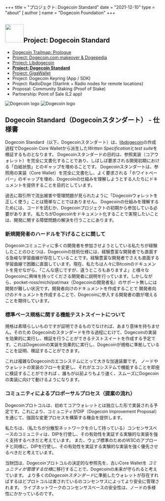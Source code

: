 +++
title = "プロジェクト: Dogecoin Standard"
date = "2021-12-10"
type = "about"
[ author ]
name = "Dogecoin Foundation"
+++

<section class="presentation">
<div class="left">

<div class="title">


 ## <img width="60px" style='display: inline;' src="/marker.png"/>Project: Dogecoin Standard 

<div class="underline"></div>
</div>

<div class="description">
 
* [Dogecoin Trailmap: Prologue](/trailmap/prologue/) 
* [Project: Dogecoin.com makeover & Dogepedia](/trailmap/website/)
* [Project: Libdogecoin](/trailmap/libdogecoin/)
* [**Project: Dogecoin Standard**](/trailmap/standard/)
* [Project: GigaWallet](/trailmap/gigawallet/)
* Project: Dogecoin Keyring (App / SDK)
* Project: RadioDoge (Starlink + Radio nodes for remote locations)
* Proposal: Community Staking (Proof of Stake)
* Partnership: Point of Sale (L2 app) 
</div>

</div>

<div class="right">
<img class="dogegoin-light" src="/logo-standard.jpg" alt="Dogecoin logo">
<img class="dogegoin-dark" src="/logo-standard.jpg" alt="Dogecoin logo">
</div>


</section>

<section class='board'>

## Dogecoin Standard（Dogecoinスタンダート） - 仕様書

Dogecoin Standard（以下、Dogecoinスタンダート）は、[libdogecoin](/trailmap/libdogecoin)の作成過程でDogecoin Core Walletから派生した*Written Specification*と*test suite*を検証するものとなります。
Dogecoinスタンダードの目的は、参照実装（コアウォレット）を完全に文書化することであり、しばしば要求される開発初期における「白紙状態」とのギャップを埋めることです。
Dogecoinスタンダートは、参照用の実装（Core Wallet）を完全に文書化し、よく要求される「ホワイトペーパー」のギャップを埋め、Dogecoinの仕組みを理解しようとする人たちにドキュメントを提供することを目的としています。

過去に取引所で流出被害や管理問題が見られたように「Dogecoinウォレットを正しく使う」ことは簡単なことではありません。
Dogecoinの仕組みを理解するためには、コードを読むか、Dogecoinプロジェクトの初期から参加している必要があります。
私たちがDogecoinをドキュメント化することで実現したいことは、開発に関する障壁問題の解決を行うことにあります。

### 新規開発者のハードルを下げることに関して

Dogecoinコミュニティに多くの開発者を参加させようとしている私たちが経験したことのひとつは、Dogecoinの技術仕様には、経験豊富な開発者でも直面する急峻な学習曲線が存在していることです。経験豊富な開発者でさえも直面する学習曲線で困難に直面しています。現在、私たちは人々にBitcoinのドキュメントを見せながら、「こんな感じですが、違うところもありますよ」と様々なDogecoinに興味を持ってくださる開発者に説明を行っています。しかしながら、pocket-ross/michi/pat/max（Dogecoinの開発者名）のサポート無しには開発が難しい状況です。開発者向けのドキュメントを作成することで 
開発者向けのドキュメントを作成することで、Dogecoinに参入する開発者の数が増えることを期待しています。

### 標準ベース規格に関する機能テストスイートについて

規格は素晴らしいものですが証明できるものでなければ、あまり意味を持ちません。そのため Dogecoinのスタンダードを作る過程にむけて、Dogecoinの実装を効果的に実行し、検証を行うことができるテストスイートを作成する予定です。これはDogecoinの実装を効果的に実行し、Dogecoinが規格に準拠していることを証明、検証することができます。 

これは複雑なDogecoinのエコシステムにとって大きな加速装置です。
ノードやウォレットの実装のフローを変更し、それがエコシステムで機能することを即座に検証することができれば 、誰もが以前よりもより速く、スムーズにDogecoinの実装に向けて動けるようになります。

### コミュニティによるプロポーサルプロセス（提案の流れ）

Dogecoinプロトコルは、初めてコアウォレットとは独立した形で実装される予定です。これにより、コミュニティがDIP（Dogecoin Improvement Proposal）を通じて、強固な変更プロセスを構築する機会を提供します。

私たちは、（私たちが分散型ネットワークを介して持っている）コンセンサスベースのコミュニティは、DIPを行使し、その有効性を実証する実験的な実装を強く支持するべきだと考えています。
また、ウェブ標準のためのW3Cのアプローチと同様に、DIPを行使し、その有効性を実証する実験的な実装を強く優先させるべきだと考えています。

当財団は、Dogecoinプロトコルの決定的な参照先を、古いCore Walletを *コミュニティが管理する仕様*に移行することで、Dogecoinの未来が守られると考えています。
より多くの*Dogecoinスタンダード*に準拠したウォレットが存在すればするほどプロトコルは実されているのコンセンサスによってより安全に管理されます。
ライブネットワークのコンセンサスベースの安全性は、ノードの多様性にかかっているのです。



</section>
